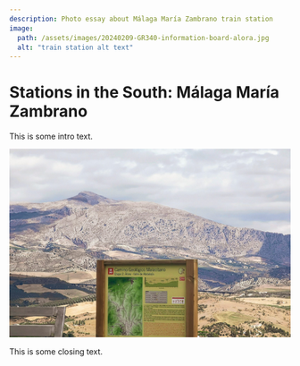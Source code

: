 ```yaml
---
description: Photo essay about Málaga María Zambrano train station
image:
  path: /assets/images/20240209-GR340-information-board-alora.jpg
  alt: "train station alt text"
---
```

# Stations in the South: Málaga María Zambrano

This is some intro text. 

![test image](../assets/images/20240209-GR340-information-board-alora.jpg)

This is some closing text.

